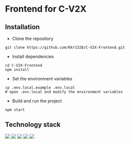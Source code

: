 # Frontend for C-V2X
## Installation
- Clone the repository
```
git clone https://github.com/Kkr1328/C-V2X-Frontend.git
```
- Install dependencies
```
cd C-V2X-Frontend
npm install
```
- Set the environment variables
```
cp .env.local.example .env.local
# open .env.local and modify the environment variables
```
- Build and run the project
```
npm start
```
## Technology stack
<span>
  <img src="https://img.shields.io/badge/TypeScript-007ACC?style=for-the-badge&logo=typescript&logoColor=white">
  <img src="https://img.shields.io/badge/react-%2320232a.svg?style=for-the-badge&logo=react&logoColor=%2361DAFB">
  <img src="https://img.shields.io/badge/Next-black?style=for-the-badge&logo=next.js&logoColor=white">
  <img src="https://img.shields.io/badge/MUI-%230081CB.svg?style=for-the-badge&logo=mui&logoColor=white">
  <img src="https://img.shields.io/badge/Socket.io-black?style=for-the-badge&logo=socket.io&badgeColor=010101">
</span>
